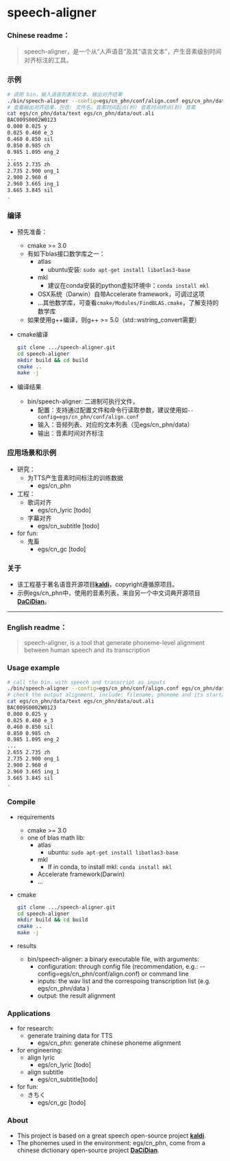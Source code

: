 # speech-aligner

### Chinese readme：

> speech-aligner，是一个从“人声语音”及其“语言文本”，产生音素级别时间对齐标注的工具。

### 示例

```bash
# 调用 bin，输入语音列表和文本、输出对齐结果
./bin/speech-aligner --config=egs/cn_phn/conf/align.conf egs/cn_phn/data/wav.scp egs/cn_phn/data/text egs/cn_phn/data/out.ali
# 查看输出对齐结果，包含: 文件名，音素时间起点(秒) 音素时间终点(秒) 音素
cat egs/cn_phn/data/text egs/cn_phn/data/out.ali
BAC009S0002W0123
0.000 0.025 y
0.025 0.460 e_3
0.460 0.850 sil
0.850 0.985 ch
0.985 1.095 eng_2
...
2.655 2.735 zh
2.735 2.900 ong_1
2.900 2.960 d
2.960 3.665 ing_1
3.665 3.845 sil
.
```

### 编译

- 预先准备：

  - cmake >= 3.0
  - 有如下blas接口数学库之一：
    - atlas
      - ubuntu安装: `sudo apt-get install libatlas3-base`
    - mkl
      - 建议在conda安装的python虚拟环境中：`conda install mkl`
    - OSX系统（Darwin）自带Accelerate framework，可调过这项
    - …其他数学库，可查看`cmake/Modules/FindBLAS.cmake`，了解支持的数学库
  - 如果使用g++编译，则g++ >= 5.0（std::wstring_convert需要）

- cmake编译

  ```bash
  git clone .../speech-aligner.git
  cd speech-aligner
  mkdir build && cd build
  cmake ..
  make -j
  ```

- 编译结果

  - bin/speech-aligner: 二进制可执行文件，
    - 配置：支持通过配置文件和命令行读取参数，建议使用如`--config=egs/cn_phn/conf/align.conf`
    - 输入：音频列表、对应的文本列表（见egs/cn_phn/data）
    - 输出：音素时间对齐标注

### 应用场景和示例

- 研究：
  - 为TTS产生音素时间标注的训练数据
    - egs/cn_phn
- 工程：
  - 歌词对齐
    - egs/cn_lyric [todo]
  - 字幕对齐
    - egs/cn_subtitle [todo]
- for fun:
  - 鬼畜
    - egs/cn_gc [todo]

### 关于

- 该工程基于著名语音开源项目[**kaldi**](https://github.com/kaldi-asr/kaldi)，copyright遵循原项目。
- 示例egs/cn_phn中，使用的音素列表，来自另一个中文词典开源项目[**DaCiDian**](https://github.com/aishell-foundation/DaCiDian)。

------

### English readme：

> speech-aligner, is a tool that generate phoneme-level alignment between human speech and its transcription

### Usage example

```bash
# call the bin，with speech and transcript as inputs
./bin/speech-aligner --config=egs/cn_phn/conf/align.conf egs/cn_phn/data/wav.scp egs/cn_phn/data/text egs/cn_phn/data/out.ali
# check the output alignment, include: filename, phoneme and its start/end time
cat egs/cn_phn/data/text egs/cn_phn/data/out.ali
BAC009S0002W0123
0.000 0.025 y
0.025 0.460 e_3
0.460 0.850 sil
0.850 0.985 ch
0.985 1.095 eng_2
...
2.655 2.735 zh
2.735 2.900 ong_1
2.900 2.960 d
2.960 3.665 ing_1
3.665 3.845 sil
.
```

### Compile

- requirements

  - cmake >= 3.0
  - one of blas math lib:
    - atlas
      - ubuntu: `sudo apt-get install libatlas3-base`
    - mkl
      - If in conda, to install mkl: `conda install mkl`
    - Accelerate framework(Darwin)
    - ...

- cmake

  ```bash
  git clone .../speech-aligner.git
  cd speech-aligner
  mkdir build && cd build
  cmake ..
  make -j
  ```

- results

  - bin/speech-aligner: a binary executable file, with arguments:
    - configuration: through config file (recommendation, e.g.: --config=egs/cn_phn/conf/align.conf) or command line 
    - inputs: the wav list and the correspoing transcription list (e.g. egs/cn_phn/data )
    - output: the result alignment

### Applications

- for research:
  - generate training data for TTS
    - egs/cn_phn: generate chinese phoneme alignment
- for engineering:
  - align lyric 
    - egs/cn_lyric [todo]
  - align subtitle
    - egs/cn_subtitle[todo]
- for fun:
  - きちく 
    - egs/cn_gc [todo]

### About

- This project is based on a great speech open-source project [**kaldi**](https://github.com/kaldi-asr/kaldi).
- The phonemes used in the environment: egs/cn_phn, come from a chinese dictionary open-source project [**DaCiDian**](https://github.com/aishell-foundation/DaCiDian).